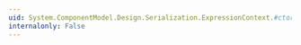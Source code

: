 ```yaml
---
uid: System.ComponentModel.Design.Serialization.ExpressionContext.#ctor(System.CodeDom.CodeExpression,System.Type,System.Object)
internalonly: False
---
```

